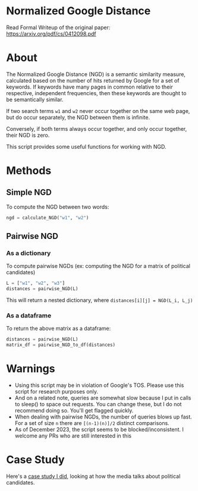 

# Normalized Google Distance
Read Formal Writeup of the original paper: https://arxiv.org/pdf/cs/0412098.pdf

# About
The Normalized Google Distance (NGD) is a semantic similarity measure, calculated based on the number of hits returned by Google for a set of keywords. If keywords have many pages in common relative to their respective, independent frequencies, then these keywords are thought to be semantically similar.

If two search terms `w1` and `w2` never occur together on the same web page, but do occur separately, the NGD between them is infinite.

Conversely, if both terms always occur together, and only occur together, their NGD is zero.

This script provides some useful functions for working with NGD. 

# Methods
## Simple NGD
To compute the NGD between two words:

``` Python
ngd = calculate_NGD("w1", "w2")
```

## Pairwise NGD
### As a dictionary

To compute pairwise NGDs (ex: computing the NGD for a matrix of political candidates)
``` Python
L = ["w1", "w2", "w3"]
distances = pairwise_NGD(L)
```
This will return a nested dictionary, where ```distances[i][j] = NGD(L_i, L_j)```

### As a dataframe
To return the above matrix as a dataframe:
``` Python
distances = pairwise_NGD(L)
matrix_df = pairwise_NGD_to_df(distances)
```

# Warnings
* Using this script may be in violation of Google's TOS. Please use this script for research purposes only.
* And on a related note, queries are somewhat slow because I put in calls to sleep() to space out requests. You can change these, but I do not recommend doing so. You'll get flagged quickly.
* When dealing with pairwise NGDs, the number of queries blows up fast. For a set of size ```n``` there are ```[(n-1)(n)]/2``` distinct comparisons.
* As of December 2023, the script seems to be blocked/inconsistent. I welcome any PRs who are still interested in this

# Case Study
Here's a [case study I did](https://www.joshash.space/data-science/clusters-of-democratic-candidates-1
), looking at how the media talks about political candidates. 
